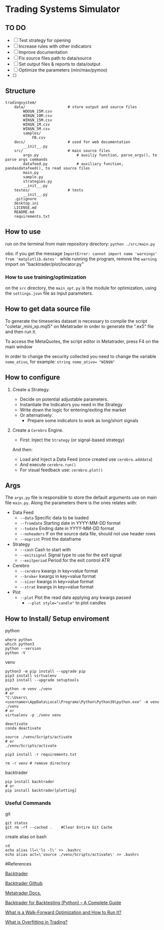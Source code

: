 # Trading Systems Simulator

## TO DO

-[ ] Test strategy for opening
-[ ] Increase rules with other indicators
-[ ] Improve documentation
-[ ] Fix source files path to data/source
-[ ] Set output files & reports to data/output
-[ ] Optimize the parameters (min/max/pymoo)
-[ ] 

## Structure

```
tradingsystem/
    data/                   # store output and source files
        WDO$N_15M.csv
        WIN$N_10M.csv
        WIN$N_15M.csv
        WIN$N_1M.csv
        WIN$N_5M.csv
        samples/
            FB.csv
    docs/                   # used for web documentation
        __init__.py        
    src/                    # main source files
        args.py                 # auxiliy function, parse_args(), to parse args commands
        datafeed.py             # auxiliary function, pandasdatafeed(), to read source files
        main.py
        sample.py
        strategies.py
        __init__.py
    testes/                 # tests
        __init__.py
    .gitignore
    desktop.ini
    LICENSE.md
    README.md
    requirements.txt
```


## How to use

run on the terminal from main repository directory:
``python ./src/main.py``

obs: if you get the message ``ImportError: cannot import name 'warnings' from 'matplotlib.dates' `` 
while running the program, remove the `warning` import on "backtrader/plot/locator.py"

### How to use training/optimization

on the `src` directory, the `main_opt.py` is the module for optimization, using the `settings.json` file as input parameters.

## How to get data source file

To generate the timeseries dataset is necessary to compile the script "coletar_mini_xp.mql5" on Metatrader in order to generate the ".ex5" file and then run it.

To access the MetaQuotes, the script editor in Metatrader, press F4 on the main window

In order to change the security collected you need to change the variable `nome_ativo`, for example:
``
string nome_ativo= "WIN$N"
``

## How to configure

1. Create a Strategy.
   * Decide on potential adjustable parameters.
   * Instantiate the Indicators you need in the Strategy
   * Write down the logic for entering/exiting the market
   * Or alternatively:
      * Prepare some indicators to work as long/short signals
   
2. Create a `Cerebro` Engine.
   * First: Inject the `Strategy` (or signal-based strategy)
   
   And then:
   * Load and Inject a Data Feed (once created use `cerebro.adddata`)
   * And execute `cerebro.run()`
   * For visual feedback use: `cerebro.plot()`


## Args

The `args.py` file is responsible to store the default arguments use on main file `main.py`.
Along the parameters there is the ones relates with:
 - Data Feed
    - `--data`  Specific data to be loaded
    - `--fromdate`  Starting date in YYYY-MM-DD format
    - `--todate`  Ending date in YYYY-MM-DD format
    - `--noheaders`  If on the source data file, should not use header rows
    - `--noprint`  Print the dataframe
 - Strategy
    - `--cash`  Cash to start with
    - `--exitsignal`  Signal type to use for the exit signal
    - `--exitperiod`  Period for the exit control ATR
 - Cerebro
    - `--cerebro`  kwargs in key=value format
    - `--broker`  kwargs in key=value format
    - `--sizer`  kwargs in key=value format
    - `--strat`  kwargs in key=value format
 - Plot
    - `--plot`  Plot the read data applying any kwargs passed
        - `--plot style="candle"` to plot candles

## How to Install/ Setup enviroment
python
```
where python
which python3
python --version
python -V
```

venv
```
python3 -m pip install --upgrade pip
pip3 install virtualenv
pip3 install --upgrade setuptools

python -m venv ./venv
# or 
"C:\Users\<username>\AppData\Local\Programs\Python\Python39\python.exe" -m venv ./venv
# or 
virtualenv -p ./venv venv

deactivate
conda deactivate

source ./venv/Scripts/activate
# or
./venv/Scripts/activate

pip3 install -r requirements.txt
 
rm -r venv # remove directory
```



backtrader
```
pip install backtrader
# or
pip install backtrader[plotting]
```


### Useful Commands

git
```
git status
git rm -rf --cached .    #Clear Entire Git Cache
```
create alias on bash
```
cd
echo alias ll=\'ls -l\' >> .bashrc
echo alias act=\'source ./venv/Scripts/activate\' >> .bashrc
```

#References

[Backtrader](https://www.backtrader.com/)

[Backtrader Github](https://github.com/mementum/backtrader)

[Metatrader Docs.](https://www.mql5.com/pt/docs)

[Backtrader for Backtesting (Python) – A Complete Guide](https://algotrading101.com/learn/backtrader-for-backtesting/)

[What is a Walk-Forward Optimization and How to Run It?](https://algotrading101.com/learn/walk-forward-optimization/)

[What is Overfitting in Trading?](https://algotrading101.com/learn/what-is-overfitting-in-trading/)